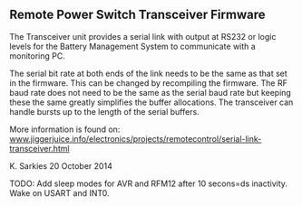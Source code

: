 Remote Power Switch Transceiver Firmware
----------------------------------------

The Transceiver unit provides a serial link with output at RS232 or logic levels
for the Battery Management System to communicate with a monitoring PC.

The serial bit rate at both ends of the link needs to be the same as that set in
the firmware. This can be changed by recompiling the firmware. The RF baud rate
does not need to be the same as the serial baud rate but keeping these the same
greatly simplifies the buffer allocations. The transceiver can handle bursts
up to the length of the serial buffers.

More information is found on:
www.jiggerjuice.info/electronics/projects/remotecontrol/serial-link-transceiver.html

K. Sarkies
20 October 2014

TODO: Add sleep modes for AVR and RFM12 after 10 secons=ds inactivity. Wake on
      USART and INT0.
